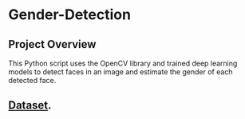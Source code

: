 # Gender-Detection

## Project Overview
This Python script uses the OpenCV library and trained deep learning models to detect faces in an image and estimate the gender of each detected face.

## [Dataset](https://www.kaggle.com/datasets/cashutosh/gender-classification-dataset/data).

